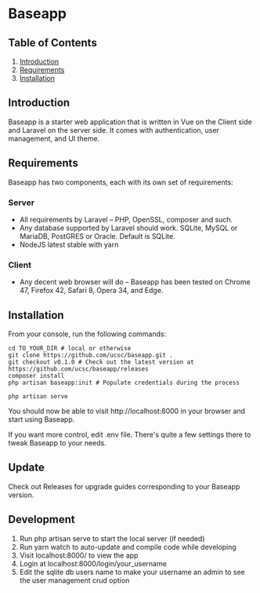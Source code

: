 # Baseapp

## Table of Contents
1. [Introduction](#introduction)
2. [Requirements](#requirements)
3. [Installation](#installation)

## Introduction

Baseapp is a starter web application that is written in Vue on the Client side and Laravel on the server side. It comes with authentication, user management, and UI theme.


## Requirements

Baseapp has two components, each with its own set of requirements:

### Server

* All requirements by Laravel – PHP, OpenSSL, composer and such.
* Any database supported by Laravel should work. SQLite, MySQL or MariaDB, PostGRES or Oracle. Default is SQLite.
* NodeJS latest stable with yarn

### Client

* Any decent web browser will do – Baseapp has been tested on Chrome 47, Firefox 42, Safari 8, Opera 34, and Edge.


## Installation

From your console, run the following commands:

```
cd TO_YOUR_DIR # local or otherwise
git clone https://github.com/ucsc/baseapp.git .
git checkout v0.1.0 # Check out the latest version at https://github.com/ucsc/baseapp/releases
composer install
php artisan baseapp:init # Populate credentials during the process
```

```
php artisan serve
```
You should now be able to visit http://localhost:8000 in your browser and start using Baseapp.

If you want more control, edit .env file. There's quite a few settings there to tweak Baseapp to your needs.


## Update

Check out Releases for upgrade guides corresponding to your Baseapp version.

## Development

1. Run php artisan serve to start the local server (if needed)
2. Run yarn watch to auto-update and compile code while developing
3. Visit localhost:8000/ to view the app
4. Login at localhost:8000/login/your_username
5. Edit the sqlite db users name to make your username an admin to see the user management crud option
